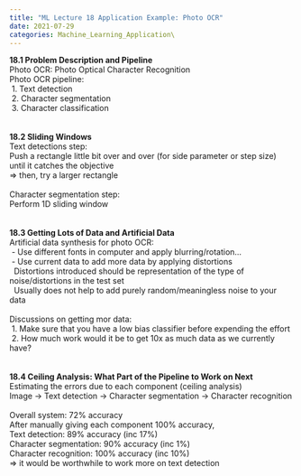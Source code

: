 ```yaml
---
title: "ML Lecture 18 Application Example: Photo OCR"
date: 2021-07-29
categories: Machine_Learning_Application\
---
```

**18.1 Problem Description and Pipeline**\
Photo OCR: Photo Optical Character Recognition\
Photo OCR pipeline:\
&nbsp;1. Text detection\
&nbsp;2. Character segmentation\
&nbsp;3. Character classification\
\
\
**18.2 Sliding Windows**\
Text detections step:\
Push a rectangle little bit over and over (for side parameter or step size) until it catches the objective\
=> then, try a larger rectangle\
\
Character segmentation step:\
Perform 1D sliding window\
\
\
**18.3 Getting Lots of Data and Artificial Data**\
Artificial data synthesis for photo OCR:\
&nbsp;- Use different fonts in computer and apply blurring/rotation...\
&nbsp;- Use current data to add more data by applying distortions\
&nbsp; Distortions introduced should be representation of the type of noise/distortions in the test set\
&nbsp; Usually does not help to add purely random/meaningless noise to your data\
\
Discussions on getting mor data:\
&nbsp;1. Make sure that you have a low bias classifier before expending the effort\
&nbsp;2. How much work would it be to get 10x as much data as we currently have?\
\
\
**18.4 Ceiling Analysis: What Part of the Pipeline to Work on Next**\
Estimating the errors due to each component (ceiling analysis)\
Image -> Text detection -> Character segmentation -> Character recognition\
\
Overall system: 72% accuracy\
After manually giving each component 100% accuracy,\
Text detection: 89% accuracy (inc 17%)\
Character segmentation: 90% accuracy (inc 1%)\
Character recognition: 100% accuracy (inc 10%)\
=> it would be worthwhile to work more on text detection
